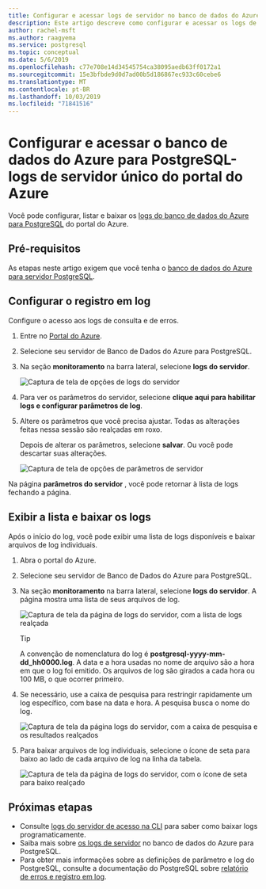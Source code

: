 ```yaml
---
title: Configurar e acessar logs de servidor no banco de dados do Azure para PostgreSQL-servidor único do portal do Azure
description: Este artigo descreve como configurar e acessar os logs de servidor no banco de dados do Azure para PostgreSQL-servidor único do portal do Azure.
author: rachel-msft
ms.author: raagyema
ms.service: postgresql
ms.topic: conceptual
ms.date: 5/6/2019
ms.openlocfilehash: c77e708e14d34545754ca38095aedb63ff0172a1
ms.sourcegitcommit: 15e3bfbde9d0d7ad00b5d186867ec933c60cebe6
ms.translationtype: MT
ms.contentlocale: pt-BR
ms.lasthandoff: 10/03/2019
ms.locfileid: "71841516"
---
```

# <a name="configure-and-access-azure-database-for-postgresql---single-server-logs-from-the-azure-portal"></a>Configurar e acessar o banco de dados do Azure para PostgreSQL-logs de servidor único do portal do Azure

Você pode configurar, listar e baixar os [logs do banco de dados do Azure para PostgreSQL](concepts-server-logs.md) do portal do Azure.

## <a name="prerequisites"></a>Pré-requisitos
As etapas neste artigo exigem que você tenha o [banco de dados do Azure para servidor PostgreSQL](quickstart-create-server-database-portal.md).

## <a name="configure-logging"></a>Configurar o registro em log
Configure o acesso aos logs de consulta e de erros. 

1. Entre no [Portal do Azure](https://portal.azure.com/).

2. Selecione seu servidor de Banco de Dados do Azure para PostgreSQL.

3. Na seção **monitoramento** na barra lateral, selecione **logs do servidor**. 

   ![Captura de tela de opções de logs do servidor](./media/howto-configure-server-logs-in-portal/1-select-server-logs-configure.png)

4. Para ver os parâmetros do servidor, selecione **clique aqui para habilitar logs e configurar parâmetros de log**.

5. Altere os parâmetros que você precisa ajustar. Todas as alterações feitas nessa sessão são realçadas em roxo.

   Depois de alterar os parâmetros, selecione **salvar**. Ou você pode descartar suas alterações. 

   ![Captura de tela de opções de parâmetros de servidor](./media/howto-configure-server-logs-in-portal/3-save-discard.png)

Na página **parâmetros do servidor** , você pode retornar à lista de logs fechando a página.

## <a name="view-list-and-download-logs"></a>Exibir a lista e baixar os logs
Após o início do log, você pode exibir uma lista de logs disponíveis e baixar arquivos de log individuais. 

1. Abra o portal do Azure.

2. Selecione seu servidor de Banco de Dados do Azure para PostgreSQL.

3. Na seção **monitoramento** na barra lateral, selecione **logs do servidor**. A página mostra uma lista de seus arquivos de log.

   ![Captura de tela da página de logs do servidor, com a lista de logs realçada](./media/howto-configure-server-logs-in-portal/4-server-logs-list.png)

   > [!TIP]
   > A convenção de nomenclatura do log é **postgresql-yyyy-mm-dd_hh0000.log**. A data e a hora usadas no nome de arquivo são a hora em que o log foi emitido. Os arquivos de log são girados a cada hora ou 100 MB, o que ocorrer primeiro.

4. Se necessário, use a caixa de pesquisa para restringir rapidamente um log específico, com base na data e hora. A pesquisa busca o nome do log.

   ![Captura de tela da página logs do servidor, com a caixa de pesquisa e os resultados realçados](./media/howto-configure-server-logs-in-portal/5-search.png)

5. Para baixar arquivos de log individuais, selecione o ícone de seta para baixo ao lado de cada arquivo de log na linha da tabela.

   ![Captura de tela da página de logs do servidor, com o ícone de seta para baixo realçado](./media/howto-configure-server-logs-in-portal/6-download.png)

## <a name="next-steps"></a>Próximas etapas
- Consulte [logs do servidor de acesso na CLI](howto-configure-server-logs-using-cli.md) para saber como baixar logs programaticamente.
- Saiba mais sobre [os logs de servidor](concepts-server-logs.md) no banco de dados do Azure para PostgreSQL. 
- Para obter mais informações sobre as definições de parâmetro e log do PostgreSQL, consulte a documentação do PostgreSQL sobre [relatório de erros e registro em log](https://www.postgresql.org/docs/current/static/runtime-config-logging.html).

